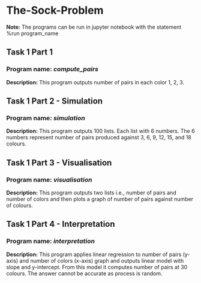 # The-Sock-Problem
**Note:** The programs can be run in jupyter notebook with the statement %run program_name
## Task 1 Part 1
### Program name: *compute_pairs*
**Description:** This program outputs number of pairs in each color 1, 2, 3.
## Task 1 Part 2 - Simulation
### Program name: *simulation*
**Description:** This program outputs 100 lists. Each list with 6 numbers. The 6 numbers represent number of pairs produced against 3, 6, 9, 12, 15, and 18 colours.
## Task 1 Part 3 - Visualisation
### Program name: *visualisation*
**Description:** This program outputs two lists i.e., number of pairs and number of colors and then plots a graph of number of pairs against number of colours.
## Task 1 Part 4 - Interpretation
### Program name: *interpretation*
**Description:** This program applies linear regression to number of pairs (y-axis) and number of colors (x-axis) graph and outputs linear model with slope and y-intercept. From this model it computes number of pairs at 30 colours. The answer cannot be accurate as process is random.
